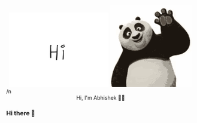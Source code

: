 <div align = "center"> <img src = "hi.webp"> <img src = "panda.gif"></div>
/n
<div align = "center"> Hi, I'm Abhishek 👋🏾 </div>


### Hi there 👋

<!--
**heyshakya/heyshakya** is a ✨ _special_ ✨ repository because its `README.md` (this file) appears on your GitHub profile.

Here are some ideas to get you started:

- 🔭 I’m currently working on ...
- 🌱 I’m currently learning ...
- 👯 I’m looking to collaborate on ...
- 🤔 I’m looking for help with ...
- 💬 Ask me about ...
- 📫 How to reach me: ...
- 😄 Pronouns: ...
- ⚡ Fun fact: ...
-->
